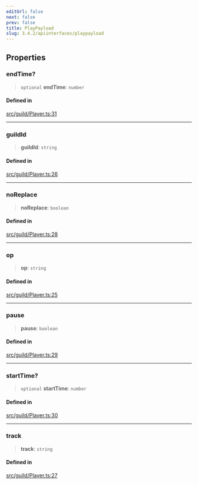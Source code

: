 ```yaml
---
editUrl: false
next: false
prev: false
title: PlayPayload
slug: 3.4.2/apiinterfaces/playpayload
---
```


## Properties

### endTime?

> `optional` **endTime**: `number`

#### Defined in

[src/guild/Player.ts:31](https://github.com/shipgirlproject/shoukaku/blob/e7d94081cabbda7327dc04e467a45fcda49c24f2/src/guild/Player.ts#L31)

***

### guildId

> **guildId**: `string`

#### Defined in

[src/guild/Player.ts:26](https://github.com/shipgirlproject/shoukaku/blob/e7d94081cabbda7327dc04e467a45fcda49c24f2/src/guild/Player.ts#L26)

***

### noReplace

> **noReplace**: `boolean`

#### Defined in

[src/guild/Player.ts:28](https://github.com/shipgirlproject/shoukaku/blob/e7d94081cabbda7327dc04e467a45fcda49c24f2/src/guild/Player.ts#L28)

***

### op

> **op**: `string`

#### Defined in

[src/guild/Player.ts:25](https://github.com/shipgirlproject/shoukaku/blob/e7d94081cabbda7327dc04e467a45fcda49c24f2/src/guild/Player.ts#L25)

***

### pause

> **pause**: `boolean`

#### Defined in

[src/guild/Player.ts:29](https://github.com/shipgirlproject/shoukaku/blob/e7d94081cabbda7327dc04e467a45fcda49c24f2/src/guild/Player.ts#L29)

***

### startTime?

> `optional` **startTime**: `number`

#### Defined in

[src/guild/Player.ts:30](https://github.com/shipgirlproject/shoukaku/blob/e7d94081cabbda7327dc04e467a45fcda49c24f2/src/guild/Player.ts#L30)

***

### track

> **track**: `string`

#### Defined in

[src/guild/Player.ts:27](https://github.com/shipgirlproject/shoukaku/blob/e7d94081cabbda7327dc04e467a45fcda49c24f2/src/guild/Player.ts#L27)
